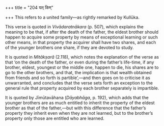 +++
title = "204 यत् किम्"

+++
This refers to a united family—as rightly remarked by Kullūka.

This verse is quoted in *Vivādaratnākara* (p. 507), which explains the
meaning to be that, if after the death of the father, the eldest brother
should happen to acquire some property by means of exceptional learning
or such other means, in that property the acquirer shall have two
shares, and each of the younger brothers one share, if they are devoted
to study.

It is quoted in *Mitākṣarā* (2.118), which notes the explanation of the
verse as that ‘on the death of the father, or even during the father’s
life-time, if any brother, eldest, youngest or the middle one, happen to
die, his shares are to go to the other brothers, and that, the
implication is that wealth obtained from friends and so forth is
partible’,—and then goes on to criticise it as unwarranted, and
concludes that the verse sets forth an exception to the general rule
that property acquired by each brother separately is impartible.

It is quoted by Jīmūtavāhana (*Dāyabhāga*, p. 192), which adds that the
younger brothers are as much entitled to inherit the property of the
eldest brother as that of the father,—but with this difference that the
father’s property they inherit even when they are not learned, but to
the brother’s property only those are entitled who are learned.


